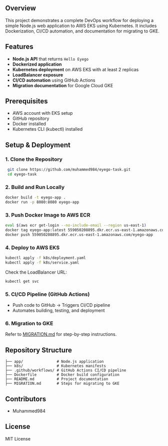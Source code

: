 ## Overview
This project demonstrates a complete DevOps workflow for deploying a simple Node.js web application to AWS EKS using Kubernetes. It includes Dockerization, CI/CD automation, and documentation for migrating to GKE.

## Features
- **Node.js API** that returns `Hello Eyego`
- **Dockerized application**
- **Kubernetes deployment** on AWS EKS with at least 2 replicas
- **LoadBalancer exposure**
- **CI/CD automation** using GitHub Actions
- **Migration documentation** for Google Cloud GKE

## Prerequisites
- AWS account with EKS setup
- GitHub repository
- Docker installed
- Kubernetes CLI (kubectl) installed
## Setup & Deployment

### 1. Clone the Repository
```bash
 git clone https://github.com/muhammed984/eyego-task.git
 cd eyego-task

```
### 2. Build and Run Locally
```bash
docker build -t eyego-app .
docker run -p 8080:8080 eyego-app
```

### 3. Push Docker Image to AWS ECR
```bash
eval $(aws ecr get-login --no-include-email --region us-east-1)
docker tag eyego-app:latest 559050208895.dkr.ecr.us-east-1.amazonaws.com/eyego-app
docker push 559050208895.dkr.ecr.us-east-1.amazonaws.com/eyego-app
```
### 4. Deploy to AWS EKS
```bash
kubectl apply -f k8s/deployment.yaml
kubectl apply -f k8s/service.yaml
```
Check the LoadBalancer URL:
```bash
kubectl get svc
```

### 5. CI/CD Pipeline (GitHub Actions)
- Push code to GitHub → Triggers CI/CD pipeline
- Automates building, testing, and deployment

### 6. Migration to GKE
Refer to [MIGRATION.md](MIGRATION.md) for step-by-step instructions.

## Repository Structure
```
├── app/               # Node.js application
├── k8s/               # Kubernetes manifests
├── .github/workflows/ # GitHub Actions CI/CD pipeline
├── Dockerfile         # Docker build configuration
├── README.md          # Project documentation
├── MIGRATION.md       # Steps for migrating to GKE
```

## Contributors
- Muhammed984

## License
MIT License
